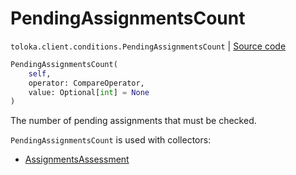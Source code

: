 # PendingAssignmentsCount
`toloka.client.conditions.PendingAssignmentsCount` | [Source code](https://github.com/Toloka/toloka-kit/blob/v1.1.2/src/client/conditions.py#L242)

```python
PendingAssignmentsCount(
    self,
    operator: CompareOperator,
    value: Optional[int] = None
)
```

The number of pending assignments that must be checked.


`PendingAssignmentsCount` is used with collectors:
- [AssignmentsAssessment](toloka.client.collectors.AssignmentsAssessment.md)

